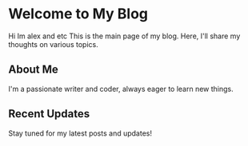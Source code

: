 # Welcome to My Blog

Hi Im alex and etc
This is the main page of my blog. Here, I'll share my thoughts on various topics.

## About Me

I'm a passionate writer and coder, always eager to learn new things.

## Recent Updates

Stay tuned for my latest posts and updates!